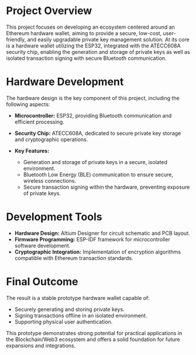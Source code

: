 # Project Overview

This project focuses on developing an ecosystem centered around an Ethereum hardware wallet, aiming to provide a secure, low-cost, user-friendly, and easily upgradable private key management solution. At its core is a hardware wallet utilizing the ESP32, integrated with the ATECC608A security chip, enabling the generation and storage of private keys as well as isolated transaction signing with secure Bluetooth communication.

# Hardware Development

The hardware design is the key component of this project, including the following aspects:

* **Microcontroller:** ESP32, providing Bluetooth communication and efficient processing.
* **Security Chip:** ATECC608A, dedicated to secure private key storage and cryptographic operations.
* **Key Features:**

  * Generation and storage of private keys in a secure, isolated environment.
  * Bluetooth Low Energy (BLE) communication to ensure secure, wireless connections.
  * Secure transaction signing within the hardware, preventing exposure of private keys.

# Development Tools

* **Hardware Design:** Altium Designer for circuit schematic and PCB layout.
* **Firmware Programming:** ESP-IDF framework for microcontroller software development.
* **Cryptographic Integration:** Implementation of encryption algorithms compatible with Ethereum transaction standards.

# Final Outcome

The result is a stable prototype hardware wallet capable of:

* Securely generating and storing private keys.
* Signing transactions offline in an isolated environment.
* Supporting physical user authentication.

This prototype demonstrates strong potential for practical applications in the Blockchain/Web3 ecosystem and offers a solid foundation for future expansions and integrations.
